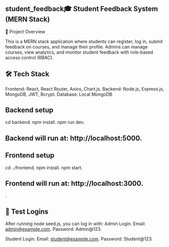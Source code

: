 ## student_feedback🎓 Student Feedback System (MERN Stack)
📌 Project Overview

This is a MERN stack application where students can register, log in, submit feedback on courses, and manage their profile. Admins can manage courses, view analytics, and monitor student feedback with role-based access control (RBAC).

## 🛠️ Tech Stack
Frontend: React, React Router, Axios, Chart.js.
Backend: Node.js, Express.js, MongoDB, JWT, Bcrypt.
Database: Local MongoDB

## Backend setup
cd backend.
npm install.
npm run dev.

## Backend will run at: http://localhost:5000.
## Frontend setup
cd ../frontend.
npm install.
npm start.

## Frontend will run at: http://localhost:3000.
.

## 🔑 Test Logins
After running node seed.js, you can log in with: Admin Login.
Email: admin@example.com.
Password: Admin@123.

Student Login.
Email: student@example.com.
Password: Student@123.

